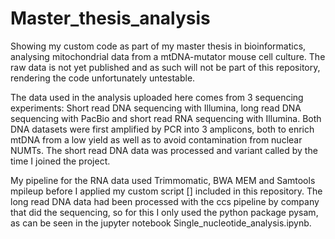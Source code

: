 # Master_thesis_analysis
Showing my custom code as part of my master thesis in bioinformatics, analysing mitochondrial data from a mtDNA-mutator mouse cell culture. The raw data is not yet published and as such will not be part of this repository, rendering the code unfortunately untestable.

The data used in the analysis uploaded here comes from 3 sequencing experiments: Short read DNA sequencing with Illumina, long read DNA sequencing with PacBio and short read RNA sequencing with Illumina. Both DNA datasets were first amplified by PCR into 3 amplicons, both to enrich mtDNA from a low yield as well as to avoid contamination from nuclear NUMTs. The short read DNA data was processed and variant called by the time I joined the project.

My pipeline for the RNA data used Trimmomatic, BWA MEM and Samtools mpileup before I applied my custom script [] included in this repository. The long read DNA data had been processed with the ccs pipeline by company that did the sequencing, so for this I only used the python package pysam, as can be seen in the jupyter notebook Single_nucleotide_analysis.ipynb.
